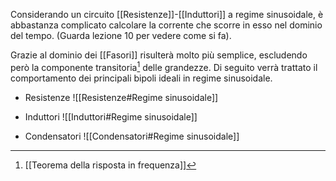 Considerando un circuito [[Resistenze]]-[[Induttori]] a regime sinusoidale, è abbastanza complicato calcolare la corrente che scorre in esso nel dominio del tempo. (Guarda lezione 10 per vedere come si fa).

Grazie al dominio dei [[Fasori]] risulterà molto più semplice, escludendo però la componente transitoria[^1] delle grandezze.
Di seguito verrà trattato il comportamento dei principali bipoli ideali in regime sinusoidale.

- Resistenze
![[Resistenze#Regime sinusoidale]]

- Induttori
![[Induttori#Regime sinusoidale]]

- Condensatori
![[Condensatori#Regime sinusoidale]]





[^1]:[[Teorema della risposta in frequenza]]